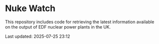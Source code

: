 # Nuke Watch

This repository includes code for retrieving the latest information available on the output of EDF nuclear power plants in the UK.

Last updated: 2025-07-25 23:12